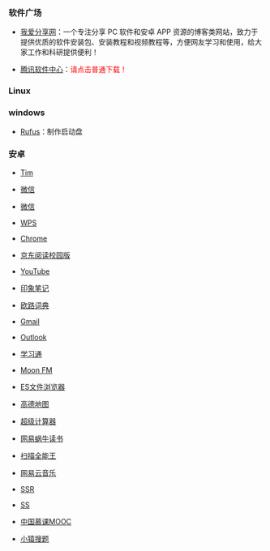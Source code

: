 ### 软件广场

- [我爱分享网](http://www.zhanshaoyi.com)：一个专注分享 PC 软件和安卓 APP 资源的博客类网站，致力于提供优质的软件安装包、安装教程和视频教程等，方便网友学习和使用，给大家工作和科研提供便利！

- [腾讯软件中心](https://pc.qq.com/category/c0.html)：<font color='red'>请点击普通下载！</font>

### Linux

### windows

- [Rufus](https://rufus.ie/)：制作启动盘

### 安卓

- [Tim](https://tim.qq.com/)  

- [微信](https://weixin.qq.com/)

- [微信](https://weixin.qq.com/)

- [WPS](https://www.wps.cn/)

- [Chrome](https://www.google.cn/intl/zh-CN/chrome/)

- [京东阅读校园版](http://gx.jd.com/gx/gx_tourist.action)

- [YouTube](https://play.google.com/store/apps/details?id=com.google.android.youtube&hl=zh_CN)

- [印象笔记](https://www.yinxiang.com/)

- [欧路词典](https://www.eudic.net/v4/en/app/eudic)

- [Gmail](https://play.google.com/store/apps/details?id=com.google.android.gm&hl=en_US)

- [Outlook](https://play.google.com/store/apps/details?id=com.microsoft.office.outlook&hl=en_US)

- [学习通](https://app.chaoxing.com/)

- [Moon FM](https://moon.fm/)

- [ES文件浏览器](https://www.coolapk.com/apk/com.estrongs.android.pop)

- [高德地图](https://wap.pp.cn/app_cxmWLBYq5/)

- [超级计算器](http://www.mz6.net/soft/17617.html)

- [网易蜗牛读书](https://du.163.com/)

- [扫描全能王](https://play.google.com/store/apps/details?id=com.intsig.camscanner&hl=zh)

- [网易云音乐](https://music.163.com/)

- [SSR](https://github.com/shadowsocksrr/shadowsocksr-android/releases)

- [SS](https://play.google.com/store/apps/details?id=com.github.shadowsocks)

- [中国慕课MOOC](https://www.icourse163.org/mobile.htm?from=navibar&mobiletopbar=hidden#/mobile)

- [小猿搜题](http://www.yuansouti.com/)
